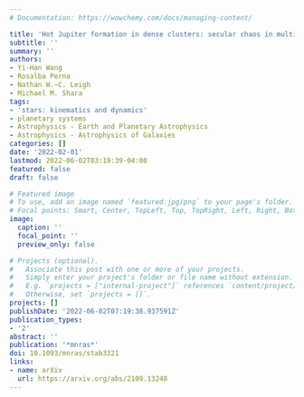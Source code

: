 ```yaml
---
# Documentation: https://wowchemy.com/docs/managing-content/

title: 'Hot Jupiter formation in dense clusters: secular chaos in multiplanetary systems'
subtitle: ''
summary: ''
authors:
- Yi-Han Wang
- Rosalba Perna
- Nathan W.~C. Leigh
- Michael M. Shara
tags:
- 'stars: kinematics and dynamics'
- planetary systems
- Astrophysics - Earth and Planetary Astrophysics
- Astrophysics - Astrophysics of Galaxies
categories: []
date: '2022-02-01'
lastmod: 2022-06-02T03:19:39-04:00
featured: false
draft: false

# Featured image
# To use, add an image named `featured.jpg/png` to your page's folder.
# Focal points: Smart, Center, TopLeft, Top, TopRight, Left, Right, BottomLeft, Bottom, BottomRight.
image:
  caption: ''
  focal_point: ''
  preview_only: false

# Projects (optional).
#   Associate this post with one or more of your projects.
#   Simply enter your project's folder or file name without extension.
#   E.g. `projects = ["internal-project"]` references `content/project/deep-learning/index.md`.
#   Otherwise, set `projects = []`.
projects: []
publishDate: '2022-06-02T07:19:38.937591Z'
publication_types:
- '2'
abstract: ''
publication: '*mnras*'
doi: 10.1093/mnras/stab3321
links:
- name: arXiv
  url: https://arxiv.org/abs/2109.13248
---
```

